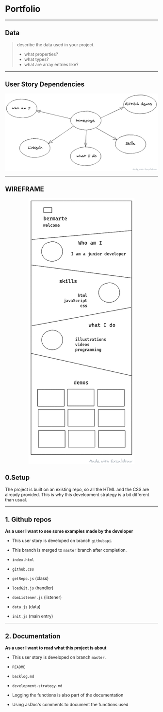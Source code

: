 # Portfolio

---

## Data

> describe the data used in your project.
>
> - what properties?
> - what types?
> - what are array entries like?


---

## User Story Dependencies

<p align="center">
  <img src="./diagram.png" alt="screenshot" width="600">
</p>

---

## WIREFRAME

<p align="center">
  <img src="./wireframe.png" alt="screenshot" width="350">
</p>

## 0.Setup

The project is built on an existing repo,
so all the HTML and the CSS are already provided. This is why this development strategy is a bit different than usual. 

---

## 1. Github repos 

**As a user I want to see some examples made by the developer**


- This user story is developed on branch `githubapi`.
- This branch is merged to `master` branch after completion.

- `index.html`
- `github.css`
- `getRepo.js` (class)
- `loadGit.js` (handler)
- `domListener.js` (listener)
- `data.js` (data)
- `init.js` (main entry)
---
## 2. Documentation
**As a user I want to read what this project is about**

- This user story is developed on branch `master`.

- `README`
- `backlog.md`
- `development-strategy.md`

- Logging the functions is also part of the documentation
- Using JsDoc's comments to document the functions used